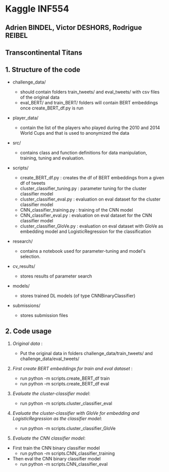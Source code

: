 # Kaggle INF554

## Adrien BINDEL, Victor DESHORS, Rodrigue REIBEL
## Transcontinental Titans

## 1. Structure of the code

- challenge_data/
    - should contain folders train_tweets/ and eval_tweets/ with csv files of the original data
    - eval_BERT/ and train_BERT/ folders will contain BERT embeddings once create_BERT_df.py is run

- player_data/
    - contain the list of the players who played during the 2010 and 2014 World Cups and that is used to anonymized the data

- src/
    - contains class and function definitions for data manipulation, training, tuning and evaluation.

- scripts/
    - create_BERT_df.py : creates the df of BERT embeddings from a given df of tweets
    - cluster_classifier_tuning.py : parameter tuning for the cluster classifier model
    - cluster_classifier_eval.py : evaluation on eval dataset for the cluster classifier model
    - CNN_classifier_training.py : training of the CNN model
    - CNN_classifier_eval.py : evaluation on eval dataset for the CNN classifier model
    - cluster_classifier_GloVe.py : evaluation on eval dataset with GloVe as embedding model and LogisticRegression for the classification

- research/
    - contains a notebook used for parameter-tuning and model's selection.

- cv_results/
    - stores results of parameter search

- models/
    - stores trained DL models (of type CNNBinaryClassifier)

- submissions/
    - stores submission files

## 2. Code usage

1. *Original data* :
    - Put the original data in folders challenge_data/train_tweets/ and challenge_data/eval_tweets/

2. *First create BERT embeddings for train and eval dataset* :
    - run python -m scripts.create_BERT_df train
    - run python -m scripts.create_BERT_df eval

3. *Evaluate the cluster-classifier model*:

    - run python -m scripts.cluster_classifier_eval

4. *Evaluate the cluster-classifier with GloVe for embedding and LogisticRegression as the classifier model*:

    - run python -m scripts.cluster_classifier_GloVe

5. *Evaluate the CNN classifier model*:

- First train the CNN binary classifier model
    - run python -m scripts.CNN_classifier_training
- Then eval the CNN binary classifier model
    - run python -m scripts.CNN_classifier_eval

